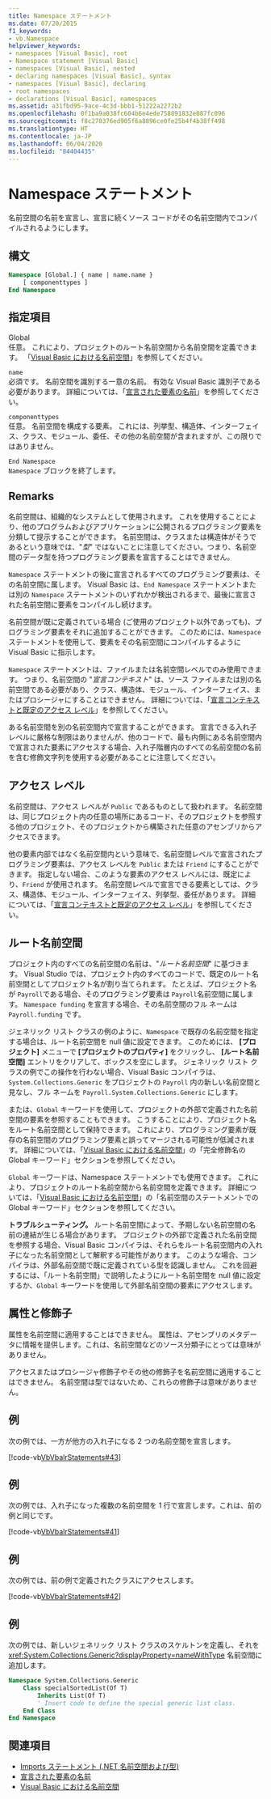 ```yaml
---
title: Namespace ステートメント
ms.date: 07/20/2015
f1_keywords:
- vb.Namespace
helpviewer_keywords:
- namespaces [Visual Basic], root
- Namespace statement [Visual Basic]
- namespaces [Visual Basic], nested
- declaring namespaces [Visual Basic], syntax
- namespaces [Visual Basic], declaring
- root namespaces
- declarations [Visual Basic], namespaces
ms.assetid: a31fbd95-9ace-4c3d-bbb1-51222a2272b2
ms.openlocfilehash: 0f1ba9a038fc604b6e4ede758891832e087fc096
ms.sourcegitcommit: f8c270376ed905f6a8896ce0fe25b4f4b38ff498
ms.translationtype: HT
ms.contentlocale: ja-JP
ms.lasthandoff: 06/04/2020
ms.locfileid: "84404435"
---
```

# <a name="namespace-statement"></a>Namespace ステートメント
名前空間の名前を宣言し、宣言に続くソース コードがその名前空間内でコンパイルされるようにします。  
  
## <a name="syntax"></a>構文  
  
```vb  
Namespace [Global.] { name | name.name }  
    [ componenttypes ]  
End Namespace  
```  
  
## <a name="parts"></a>指定項目  
 Global  
 任意。 これにより、プロジェクトのルート名前空間から名前空間を定義できます。 「[Visual Basic における名前空間](../../programming-guide/program-structure/namespaces.md)」を参照してください。  
  
 `name`  
 必須です。 名前空間を識別する一意の名前。 有効な Visual Basic 識別子である必要があります。 詳細については、「[宣言された要素の名前](../../programming-guide/language-features/declared-elements/declared-element-names.md)」を参照してください。  
  
 `componenttypes`  
 任意。 名前空間を構成する要素。 これには、列挙型、構造体、インターフェイス、クラス、モジュール、委任、その他の名前空間が含まれますが、この限りではありません。  
  
 `End Namespace`  
 `Namespace` ブロックを終了します。  
  
## <a name="remarks"></a>Remarks  
 名前空間は、組織的なシステムとして使用されます。 これを使用することにより、他のプログラムおよびアプリケーションに公開されるプログラミング要素を分類して提示することができます。 名前空間は、クラスまたは構造体がそうであるという意味では、"*型*" ではないことに注意してください。つまり、名前空間のデータ型を持つプログラミング要素を宣言することはできません。  
  
 `Namespace` ステートメントの後に宣言されるすべてのプログラミング要素は、その名前空間に属します。 Visual Basic は、`End Namespace` ステートメントまたは別の `Namespace` ステートメントのいずれかが検出されるまで、最後に宣言された名前空間に要素をコンパイルし続けます。  
  
 名前空間が既に定義されている場合 (ご使用のプロジェクト以外であっても)、プログラミング要素をそれに追加することができます。 このためには、`Namespace` ステートメントを使用して、要素をその名前空間にコンパイルするように Visual Basic に指示します。  
  
 `Namespace` ステートメントは、ファイルまたは名前空間レベルでのみ使用できます。 つまり、名前空間の "*宣言コンテキスト*" は、ソース ファイルまたは別の名前空間である必要があり、クラス、構造体、モジュール、インターフェイス、またはプロシージャにすることはできません。 詳細については、「[宣言コンテキストと既定のアクセス レベル](declaration-contexts-and-default-access-levels.md)」を参照してください。  
  
 ある名前空間を別の名前空間内で宣言することができます。 宣言できる入れ子レベルに厳格な制限はありませんが、他のコードで、最も内側にある名前空間内で宣言された要素にアクセスする場合、入れ子階層内のすべての名前空間の名前を含む修飾文字列を使用する必要があることに注意してください。  
  
## <a name="access-level"></a>アクセス レベル  
 名前空間は、アクセス レベルが `Public` であるものとして扱われます。 名前空間は、同じプロジェクト内の任意の場所にあるコード、そのプロジェクトを参照する他のプロジェクト、そのプロジェクトから構築された任意のアセンブリからアクセスできます。  
  
 他の要素内部ではなく名前空間内という意味で、名前空間レベルで宣言されたプログラミング要素は、アクセス レベルを `Public` または `Friend` にすることができます。 指定しない場合、このような要素のアクセス レベルには、既定により、`Friend` が使用されます。 名前空間レベルで宣言できる要素としては、クラス、構造体、モジュール、インターフェイス、列挙型、委任があります。 詳細については、「[宣言コンテキストと既定のアクセス レベル](declaration-contexts-and-default-access-levels.md)」を参照してください。  
  
## <a name="root-namespace"></a>ルート名前空間  
 プロジェクト内のすべての名前空間の名前は、"*ルート名前空間*" に基づきます。 Visual Studio では、プロジェクト内のすべてのコードで、既定のルート名前空間としてプロジェクト名が割り当てられます。 たとえば、プロジェクト名が `Payroll`である場合、そのプログラミング要素は `Payroll`名前空間に属します。 `Namespace funding` を宣言する場合、その名前空間のフル ネームは `Payroll.funding` です。  
  
 ジェネリック リスト クラスの例のように、`Namespace` で既存の名前空間を指定する場合は、ルート名前空間を null 値に設定できます。 このためには、 **[プロジェクト]** メニューで **[プロジェクトのプロパティ]** をクリックし、 **[ルート名前空間]** エントリをクリアして、ボックスを空にします。 ジェネリック リスト クラスの例でこの操作を行わない場合、Visual Basic コンパイラは、`System.Collections.Generic` をプロジェクトの `Payroll` 内の新しい名前空間と見なし、フル ネームを `Payroll.System.Collections.Generic` にします。  
  
 または、`Global` キーワードを使用して、プロジェクトの外部で定義された名前空間の要素を参照することもできます。 こうすることにより、プロジェクト名をルート名前空間として保持できます。 これにより、プログラミング要素が既存の名前空間のプログラミング要素と誤ってマージされる可能性が低減されます。 詳細については、「[Visual Basic における名前空間](../../programming-guide/program-structure/namespaces.md)」の「完全修飾名の Global キーワード」セクションを参照してください。  
  
 `Global` キーワードは、Namespace ステートメントでも使用できます。 これにより、プロジェクトのルート名前空間から名前空間を定義できます。 詳細については、「[Visual Basic における名前空間](../../programming-guide/program-structure/namespaces.md)」の「名前空間のステートメントでの Global キーワード」セクションを参照してください。  
  
 **トラブルシューティング。** ルート名前空間によって、予期しない名前空間の名前の連結が生じる場合があります。 プロジェクトの外部で定義された名前空間を参照する場合、Visual Basic コンパイラは、それらをルート名前空間内の入れ子になった名前空間として解釈する可能性があります。 このような場合、コンパイラは、外部名前空間で既に定義されている型を認識しません。 これを回避するには、「ルート名前空間」で説明したようにルート名前空間を null 値に設定するか、`Global` キーワードを使用して外部名前空間の要素にアクセスします。  
  
## <a name="attributes-and-modifiers"></a>属性と修飾子  
 属性を名前空間に適用することはできません。 属性は、アセンブリのメタデータに情報を提供します。これは、名前空間などのソース分類子にとっては意味がありません。  
  
 アクセスまたはプロシージャ修飾子やその他の修飾子を名前空間に適用することはできません。 名前空間は型ではないため、これらの修飾子は意味がありません。  
  
## <a name="example"></a>例  
 次の例では、一方が他方の入れ子になる 2 つの名前空間を宣言します。  
  
 [!code-vb[VbVbalrStatements#43](~/samples/snippets/visualbasic/VS_Snippets_VBCSharp/VbVbalrStatements/VB/Class1.vb#43)]  
  
## <a name="example"></a>例  
 次の例では、入れ子になった複数の名前空間を 1 行で宣言します。これは、前の例と同じです。  
  
 [!code-vb[VbVbalrStatements#41](~/samples/snippets/visualbasic/VS_Snippets_VBCSharp/VbVbalrStatements/VB/Class1.vb#41)]  
  
## <a name="example"></a>例  
 次の例では、前の例で定義されたクラスにアクセスします。  
  
 [!code-vb[VbVbalrStatements#42](~/samples/snippets/visualbasic/VS_Snippets_VBCSharp/VbVbalrStatements/VB/Class1.vb#42)]  
  
## <a name="example"></a>例  
 次の例では、新しいジェネリック リスト クラスのスケルトンを定義し、それを <xref:System.Collections.Generic?displayProperty=nameWithType> 名前空間に追加します。  
  
```vb  
Namespace System.Collections.Generic  
    Class specialSortedList(Of T)  
        Inherits List(Of T)  
        ' Insert code to define the special generic list class.  
    End Class  
End Namespace  
```  
  
## <a name="see-also"></a>関連項目

- [Imports ステートメント (.NET 名前空間および型)](imports-statement-net-namespace-and-type.md)
- [宣言された要素の名前](../../programming-guide/language-features/declared-elements/declared-element-names.md)
- [Visual Basic における名前空間](../../programming-guide/program-structure/namespaces.md)

